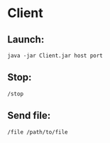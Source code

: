 # Client

## Launch:
`java -jar Client.jar host port`

## Stop:
`/stop`

## Send file:
`/file /path/to/file`